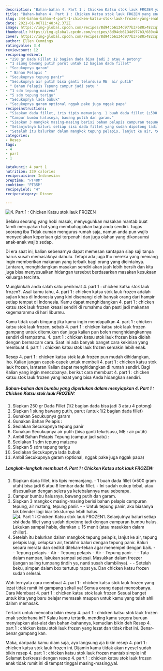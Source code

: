 ```yaml
---
description: "Bahan-bahan 4. Part 1 : Chicken Katsu stok lauk FROZEN yang enak Untuk Jualan"
title: "Bahan-bahan 4. Part 1 : Chicken Katsu stok lauk FROZEN yang enak Untuk Jualan"
slug: 544-bahan-bahan-4-part-1-chicken-katsu-stok-lauk-frozen-yang-enak-untuk-jualan
date: 2021-01-08T11:48:42.372Z
image: https://img-global.cpcdn.com/recipes/8d94cb6134d977b3/680x482cq70/4-part-1-chicken-katsu-stok-lauk-frozen-foto-resep-utama.jpg
thumbnail: https://img-global.cpcdn.com/recipes/8d94cb6134d977b3/680x482cq70/4-part-1-chicken-katsu-stok-lauk-frozen-foto-resep-utama.jpg
cover: https://img-global.cpcdn.com/recipes/8d94cb6134d977b3/680x482cq70/4-part-1-chicken-katsu-stok-lauk-frozen-foto-resep-utama.jpg
author: Ellen Cummings
ratingvalue: 3.4
reviewcount: 12
recipeingredient:
- "250 gr Dada Fillet 12 bagian dada bisa jadi 3 atau 4 potong"
- "1 siung bawang putih parut untuk 12 bagian dada fillet"
- "Secukupnya garam"
- " Bahan Pelapis "
- "Secukupnya tepung panir"
- "Secukupnya air putih bisa ganti telursusu ME  air putih"
- " Bahan Pelapis Tepung campur jadi satu "
- "1 sdm tepung maizena"
- "5 sdm tepung terigu"
- "Secukupnya lada bubuk"
- "Secukupnya garam optional nggak pake juga nggak papa"
recipeinstructions:
- "Siapkan dada fillet, iris tipis memanjang. 1 buah dada fillet (±500 gram utuh) bisa jadi 6 atau 8 lembar dada fillet. Ini sudah cukup tebal, atau disesuaikan dengan selera ya ketebalannya mau seberapa."
- "Campur bumbu halusnya, bawang putih dan garam."
- "Siapkan 3 mangkok masing-masing berisi bahan pelapis campuran tepung, air matang, tepung panir.  Untuk tepung panir, aku biasanya tak blender lagi biar teksturnya lebih halus."
- "Selanjutnya baluri setiap sisi dada fillet yang sudah dipotong tadi dengan campuran bumbu halus. Lakukan sampai habis, diamkan ± 15 menit (atau masukkan dalam chiller)."
- "Setelah itu balurkan dalam mangkok tepung pelapis, lanjut ke air, tepung pelapis lagi, celupkan air, terakhir baluri dengan tepung panir. Baluri secara merata dan sedikit ditekan-tekan agar menempel dengan baik.  Tepung pelapis - Air - Tepung pelapis - Air - Tepung panir.  Tata dalam nampan, lakukan sampai selesai. Masukkan dalam freezer (jangan saling tumpang tindih ya, nanti susah diambilnya).  Setelah beku, simpan dalam box tertutup rapat ya. Dan chicken katsu frozen sudah selesai."
categories:
- Resep
tags:
- 4
- part
- 1

katakunci: 4 part 1 
nutrition: 239 calories
recipecuisine: Indonesian
preptime: "PT40M"
cooktime: "PT35M"
recipeyield: "4"
recipecategory: Dinner

---
```



![4. Part 1 : Chicken Katsu stok lauk FROZEN](https://img-global.cpcdn.com/recipes/8d94cb6134d977b3/680x482cq70/4-part-1-chicken-katsu-stok-lauk-frozen-foto-resep-utama.jpg)

Selaku seorang yang hobi masak, menyuguhkan masakan mantab buat famili merupakan hal yang membahagiakan bagi anda sendiri. Tugas seorang ibu Tidak cuman mengurus rumah saja, namun anda pun wajib menyediakan keperluan gizi terpenuhi dan juga olahan yang dikonsumsi anak-anak wajib sedap.

Di era  saat ini, kalian sebenarnya dapat memesan santapan siap saji tanpa harus susah memasaknya dahulu. Tetapi ada juga lho mereka yang memang ingin memberikan makanan yang terbaik bagi orang yang dicintainya. Lantaran, menghidangkan masakan sendiri akan jauh lebih bersih dan kita juga bisa menyesuaikan hidangan tersebut berdasarkan masakan kesukaan keluarga tercinta. 



Mungkinkah anda salah satu penikmat 4. part 1 : chicken katsu stok lauk frozen?. Asal kamu tahu, 4. part 1 : chicken katsu stok lauk frozen adalah sajian khas di Indonesia yang kini disenangi oleh banyak orang dari hampir setiap tempat di Indonesia. Kamu dapat menghidangkan 4. part 1 : chicken katsu stok lauk frozen kreasi sendiri di rumahmu dan pasti jadi makanan kegemaranmu di hari liburmu.

Kamu tidak usah bingung jika kamu ingin mendapatkan 4. part 1 : chicken katsu stok lauk frozen, sebab 4. part 1 : chicken katsu stok lauk frozen gampang untuk ditemukan dan juga kalian pun boleh menghidangkannya sendiri di tempatmu. 4. part 1 : chicken katsu stok lauk frozen bisa diolah dengan bermacam cara. Saat ini ada banyak banget cara kekinian yang membuat 4. part 1 : chicken katsu stok lauk frozen semakin lebih enak.

Resep 4. part 1 : chicken katsu stok lauk frozen pun mudah dihidangkan, lho. Kalian jangan capek-capek untuk membeli 4. part 1 : chicken katsu stok lauk frozen, lantaran Kalian dapat menghidangkan di rumah sendiri. Bagi Kalian yang ingin mencobanya, berikut cara membuat 4. part 1 : chicken katsu stok lauk frozen yang lezat yang bisa Anda hidangkan sendiri.

<!--inarticleads1-->

##### Bahan-bahan dan bumbu yang diperlukan dalam menyiapkan 4. Part 1 : Chicken Katsu stok lauk FROZEN:

1. Siapkan 250 gr Dada Fillet (1/2 bagian dada bisa jadi 3 atau 4 potong)
1. Siapkan 1 siung bawang putih, parut (untuk 1/2 bagian dada fillet)
1. Gunakan Secukupnya garam
1. Gunakan  Bahan Pelapis :
1. Sediakan Secukupnya tepung panir
1. Gunakan Secukupnya air putih (bisa ganti telur/susu, ME : air putih)
1. Ambil  Bahan Pelapis Tepung (campur jadi satu) :
1. Sediakan 1 sdm tepung maizena
1. Siapkan 5 sdm tepung terigu
1. Sediakan Secukupnya lada bubuk
1. Ambil Secukupnya garam (optional, nggak pake juga nggak papa)




<!--inarticleads2-->

##### Langkah-langkah membuat 4. Part 1 : Chicken Katsu stok lauk FROZEN:

1. Siapkan dada fillet, iris tipis memanjang. - 1 buah dada fillet (±500 gram utuh) bisa jadi 6 atau 8 lembar dada fillet. - Ini sudah cukup tebal, atau disesuaikan dengan selera ya ketebalannya mau seberapa.
1. Campur bumbu halusnya, bawang putih dan garam.
1. Siapkan 3 mangkok masing-masing berisi bahan pelapis campuran tepung, air matang, tepung panir. -  - Untuk tepung panir, aku biasanya tak blender lagi biar teksturnya lebih halus.
<img src="https://img-global.cpcdn.com/steps/0fc907417835dff7/160x128cq70/4-part-1-chicken-katsu-stok-lauk-frozen-langkah-memasak-3-foto.jpg" alt="4. Part 1 : Chicken Katsu stok lauk FROZEN">1. Selanjutnya baluri setiap sisi dada fillet yang sudah dipotong tadi dengan campuran bumbu halus. Lakukan sampai habis, diamkan ± 15 menit (atau masukkan dalam chiller).
1. Setelah itu balurkan dalam mangkok tepung pelapis, lanjut ke air, tepung pelapis lagi, celupkan air, terakhir baluri dengan tepung panir. Baluri secara merata dan sedikit ditekan-tekan agar menempel dengan baik. -  - Tepung pelapis - Air - Tepung pelapis - Air - Tepung panir. -  - Tata dalam nampan, lakukan sampai selesai. Masukkan dalam freezer (jangan saling tumpang tindih ya, nanti susah diambilnya). -  - Setelah beku, simpan dalam box tertutup rapat ya. Dan chicken katsu frozen sudah selesai.




Wah ternyata cara membuat 4. part 1 : chicken katsu stok lauk frozen yang lezat tidak rumit ini gampang sekali ya! Semua orang dapat mencobanya. Cara Membuat 4. part 1 : chicken katsu stok lauk frozen Sesuai banget untuk kita yang baru belajar memasak maupun untuk kamu yang telah ahli dalam memasak.

Tertarik untuk mencoba bikin resep 4. part 1 : chicken katsu stok lauk frozen enak sederhana ini? Kalau kamu tertarik, mending kamu segera buruan menyiapkan alat-alat dan bahan-bahannya, kemudian bikin deh Resep 4. part 1 : chicken katsu stok lauk frozen yang lezat dan tidak ribet ini. Benar-benar gampang kan. 

Maka, daripada kamu diam saja, ayo langsung aja bikin resep 4. part 1 : chicken katsu stok lauk frozen ini. Dijamin kamu tiidak akan nyesel sudah bikin resep 4. part 1 : chicken katsu stok lauk frozen mantab simple ini! Selamat berkreasi dengan resep 4. part 1 : chicken katsu stok lauk frozen enak tidak rumit ini di tempat tinggal masing-masing,ya!.

